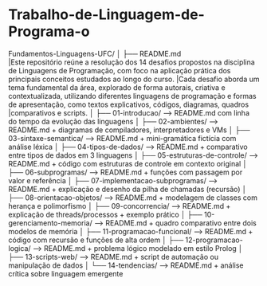 # Trabalho-de-Linguagem-de-Programa-o
Fundamentos-Linguagens-UFC/
│
├── README.md                         
|Este repositório reúne a resolução dos 14 desafios propostos na disciplina de Linguagens de Programação, com foco na aplicação prática dos principais conceitos estudados ao longo do curso.
|Cada desafio aborda um tema fundamental da área, explorado de forma autorais, criativa e contextualizada, utilizando diferentes linguagens de programação e formas de apresentação, como textos explicativos, códigos, diagramas, quadros |comparativos e scripts.
│
├── 01-introducao/                      --> README.md com linha do tempo da evolução das linguagens
│
├── 02-ambientes/                       --> README.md + diagramas de compiladores, interpretadores e VMs
│
├── 03-sintaxe-semantica/              --> README.md + mini-gramática fictícia com análise léxica
│
├── 04-tipos-de-dados/                 --> README.md + comparativo entre tipos de dados em 3 linguagens
│
├── 05-estruturas-de-controle/         --> README.md + código com estruturas de controle em contexto original
│
├── 06-subprogramas/                   --> README.md + funções com passagem por valor e referência
│
├── 07-implementacao-subprogramas/     --> README.md + explicação e desenho da pilha de chamadas (recursão)
│
├── 08-orientacao-objetos/             --> README.md + modelagem de classes com herança e polimorfismo
│
├── 09-concorrencia/                   --> README.md + explicação de threads/processos + exemplo prático
│
├── 10-gerenciamento-memoria/          --> README.md + quadro comparativo entre dois modelos de memória
│
├── 11-programacao-funcional/          --> README.md + código com recursão e funções de alta ordem
│
├── 12-programacao-logica/             --> README.md + problema lógico modelado em estilo Prolog
│
├── 13-scripts-web/                    --> README.md + script de automação ou manipulação de dados
│
└── 14-tendencias/                     --> README.md + análise crítica sobre linguagem emergente

